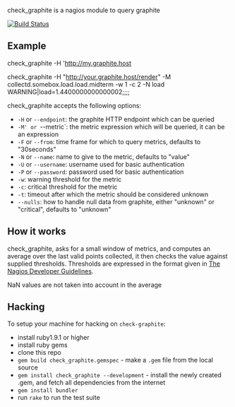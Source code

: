 check_graphite is a nagios module to query graphite

[![Build
Status](https://secure.travis-ci.org/pyr/check-graphite.png)](http://travis-ci.org/pyr/check-graphite)


## Example

check_graphite -H 'http://my.graphite.host

check_graphite  -H "http://your.graphite.host/render" -M collectd.somebox.load.load.midterm  -w 1 -c 2 -N load
WARNING|load=1.4400000000000002;;;;

check_graphite accepts the following options:

* `-H` or `--endpoint`: the graphite HTTP endpoint which can be queried
* `-M' or `--metric`: the metric expression which will be queried, it can be an expression
* `-F` or `--from`: time frame for which to query metrics, defaults to "30seconds"
* `-N` or `--name`: name to give to the metric, defaults to "value"
* `-U` or `--username`: username used for basic authentication
* `-P` or `--password`: password used for basic authentication
* `-w`: warning threshold for the metric
* `-c`: critical threshold for the metric
* `-t`: timeout after which the metric should be considered unknown
* `--nulls`: how to handle null data from graphite, either "unknown"
  or "critical", defaults to "unknown"

## How it works

check_graphite, asks for a small window of metrics, and computes an average over the last valid
points collected, it then checks the value against supplied thresholds. Thresholds are expressed
in the format given in [The Nagios Developer Guidelines](http://nagiosplug.sourceforge.net/developer-guidelines.html#THRESHOLDFORMAT).

NaN values are not taken into account in the average

## Hacking

To setup your machine for hacking on `check-graphite`:

* install ruby1.9.1 or higher
* install ruby gems
* clone this repo
* `gem build check_graphite.gemspec` - make a `.gem` file from the
  local source
* `gem install check_graphite --development` - install the newly
  created .gem, and fetch all dependencies from the internet
* `gem install bundler`
* run `rake` to run the test suite
